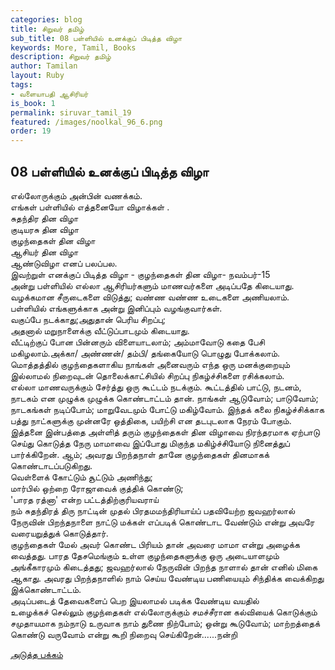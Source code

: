 ```yaml
---
categories: blog
title: சிறுவர் தமிழ்
sub_title: 08 பள்ளியில் உனக்குப் பிடித்த விழா
keywords: More, Tamil, Books
description: சிறுவர் தமிழ்
author: Tamilan
layout: Ruby
tags:
- வளையாபதி ஆசிரியர்
is_book: 1
permalink: siruvar_tamil_19
featured: /images/noolkal_96_6.png
order: 19
---
```

## 08 பள்ளியில் உனக்குப் பிடித்த விழா

எல்லோருக்கும் அன்பின் வணக்கம்.  
எங்கள் பள்ளியில் எத்தனையோ விழாக்கள் .  
சுதந்திர தின விழா  
குடியரசு தின விழா  
குழந்தைகள் தின விழா  
ஆசியர் தின விழா  
ஆண்டுவிழா எனப் பலப்பல.  
இவற்றுள் எனக்குப் பிடித்த விழா - குழந்தைகள் தின விழா- நவம்பர்-15  
அன்று பள்ளியில் எல்லா ஆசிரியர்களும் மாணவர்களை அடிப்பதே கிடையாது.  
வழக்கமான சீருடைகளை விடுத்து; வண்ண வண்ண உடைகளை அணியலாம்.  
பள்ளியில் எங்களுக்காக அன்று இனிப்பும் வழங்குவார்கள்.  
வகுப்பே நடக்காது;அதுதான் பெரிய சிறப்பு;  
அதனால் மறுநாளைக்கு வீட்டுப்பாடமும் கிடையாது.  
வீட்டிற்குப் போன பின்னரும் விளையாடலாம்; அம்மாவோடு கதை பேசி மகிழலாம்.அக்கா/ அண்ணன்/ தம்பி/ தங்கையோடு பொழுது போக்கலாம். மொத்தத்தில் குழந்தைகளாகிய நாங்கள் அனைவரும் எந்த ஒரு மனக்குறையும் இல்லாமல் நிறைவுடன் தொலைக்காட்சியில் சிறப்பு நிகழ்ச்சிகளை ரசிக்கலாம்.  
எல்லா மாணவருக்கும் சேர்த்து ஒரு கூட்டம் நடக்கும். கூட்டத்தில் பாட்டு, நடனம், நாடகம் என முழுக்க முழுக்க கொண்டாட்டம் தான். நாங்கள் ஆடுவோம்; பாடுவோம்; நாடகங்கள் நடிப்போம்; மாறுவேடமும் போட்டு மகிழ்வோம். இந்தக் கலை நிகழ்ச்சிக்காக பத்து நாட்களுக்கு முன்னரே ஒத்திகை, பயிற்சி என தடபுடலாக நேரம் போகும்.  
இத்தனை இன்பத்தை அள்ளித் தரும் குழந்தைகள் தின விழாவை நிரந்தரமாக ஏற்பாடு செய்து கொடுத்த நேரு மாமாவை இப்போது மிகுந்த மகிழ்ச்சியோடு நினைத்துப் பார்க்கிறேன். ஆம்; அவரது பிறந்தநாள் தானே குழந்தைகள் தினமாகக் கொண்டாடப்படுகிறது.  
வெள்ளைக் கோட்டும் சூட்டும் அணிந்து;  
மார்பில் ஒற்றை ரோஜாவைக் குத்திக் கொண்டு;  
'பாரத ரத்னா' என்ற பட்டத்திற்குரியவராய்  
நம் சுதந்திரத் திரு நாட்டின் முதல் பிரதமமந்திரியாய்ப் பதவியேற்ற ஜவஹர்லால் நேருவின் பிறந்தநாளை நாட்டு மக்கள் எப்படிக் கொண்டாட வேண்டும் என்று அவரே வரையறுத்துக் கொடுத்தார்.  
குழந்தைகள் மேல் அவர் கொண்ட பிரியம் தான் அவரை மாமா என்று அழைக்க வைத்தது. பாரத தேசமெங்கும் உள்ள குழந்தைகளுக்கு ஒரு அடையாளமும் அங்கீகாரமும் கிடைத்தது; ஜவஹர்லால் நேருவின் பிறந்த நாளால் தான் எனில் மிகை ஆகாது. அவரது பிறந்தநாளில் நாம் செய்ய வேண்டிய பணியையும் சிந்திக்க வைக்கிறது இக்கொண்டாட்டம்.  
அடிப்படைத் தேவைகளைப் பெற இயலாமல் படிக்க வேண்டிய வயதில்  
உழைக்கச் செல்லும் குழந்தைகள் எல்லோருக்கும் சமச்சீரான கல்வியைக் கொடுக்கும் சமுதாயமாக நம்நாடு உருவாக நாம் துணை நிற்போம்; ஒன்று கூடுவோம்; மாற்றத்தைக் கொண்டு வருவோம் என்று கூறி நிறைவு செய்கிறேன்......நன்றி

[அடுத்த பக்கம்](siruvar_tamil_20)
